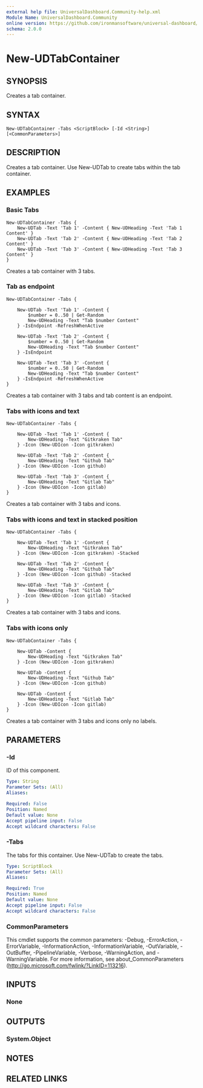 ```yaml
---
external help file: UniversalDashboard.Community-help.xml
Module Name: UniversalDashboard.Community
online version: https://github.com/ironmansoftware/universal-dashboard/blob/master/src/UniversalDashboard/Help/New-UDTabContainer.md
schema: 2.0.0
---
```


# New-UDTabContainer

## SYNOPSIS
Creates a tab container.

## SYNTAX

```
New-UDTabContainer -Tabs <ScriptBlock> [-Id <String>] [<CommonParameters>]
```

## DESCRIPTION
Creates a tab container. Use New-UDTab to create tabs within the tab container.

## EXAMPLES

### Basic Tabs
```
New-UDTabContainer -Tabs {
    New-UDTab -Text 'Tab 1' -Content { New-UDHeading -Text 'Tab 1 Content' }
    New-UDTab -Text 'Tab 2' -Content { New-UDHeading -Text 'Tab 2 Content' }
    New-UDTab -Text 'Tab 3' -Content { New-UDHeading -Text 'Tab 3 Content' }
}
```

Creates a tab container with 3 tabs.

### Tab as endpoint
```
New-UDTabContainer -Tabs {

    New-UDTab -Text 'Tab 1' -Content { 
        $number = 0..50 | Get-Random     
        New-UDHeading -Text "Tab $number Content"
    } -IsEndpoint -RefreshWhenActive
    
    New-UDTab -Text 'Tab 2' -Content { 
        $number = 0..50 | Get-Random 
        New-UDHeading -Text "Tab $number Content" 
    } -IsEndpoint

    New-UDTab -Text 'Tab 3' -Content { 
        $number = 0..50 | Get-Random 
        New-UDHeading -Text "Tab $number Content" 
    } -IsEndpoint -RefreshWhenActive
}
```

Creates a tab container with 3 tabs and tab content is an endpoint.

### Tabs with icons and text
```
New-UDTabContainer -Tabs {

    New-UDTab -Text 'Tab 1' -Content { 
        New-UDHeading -Text "Gitkraken Tab"
    } -Icon (New-UDIcon -Icon gitkraken)
    
    New-UDTab -Text 'Tab 2' -Content { 
        New-UDHeading -Text "Github Tab" 
    } -Icon (New-UDIcon -Icon github)

    New-UDTab -Text 'Tab 3' -Content {  
        New-UDHeading -Text "Gitlab Tab" 
    } -Icon (New-UDIcon -Icon gitlab)
}
```

Creates a tab container with 3 tabs and icons.

### Tabs with icons and text in stacked position
```
New-UDTabContainer -Tabs {

    New-UDTab -Text 'Tab 1' -Content { 
        New-UDHeading -Text "Gitkraken Tab"
    } -Icon (New-UDIcon -Icon gitkraken) -Stacked
    
    New-UDTab -Text 'Tab 2' -Content { 
        New-UDHeading -Text "Github Tab" 
    } -Icon (New-UDIcon -Icon github) -Stacked

    New-UDTab -Text 'Tab 3' -Content {  
        New-UDHeading -Text "Gitlab Tab" 
    } -Icon (New-UDIcon -Icon gitlab) -Stacked
}
```

Creates a tab container with 3 tabs and icons.

### Tabs with icons only
```
New-UDTabContainer -Tabs {

    New-UDTab -Content { 
        New-UDHeading -Text "Gitkraken Tab"
    } -Icon (New-UDIcon -Icon gitkraken)
    
    New-UDTab -Content { 
        New-UDHeading -Text "Github Tab" 
    } -Icon (New-UDIcon -Icon github)

    New-UDTab -Content {  
        New-UDHeading -Text "Gitlab Tab" 
    } -Icon (New-UDIcon -Icon gitlab)
}
```

Creates a tab container with 3 tabs and icons only no labels.

## PARAMETERS

### -Id
ID of this component.

```yaml
Type: String
Parameter Sets: (All)
Aliases: 

Required: False
Position: Named
Default value: None
Accept pipeline input: False
Accept wildcard characters: False
```

### -Tabs
The tabs for this container. Use New-UDTab to create the tabs.

```yaml
Type: ScriptBlock
Parameter Sets: (All)
Aliases: 

Required: True
Position: Named
Default value: None
Accept pipeline input: False
Accept wildcard characters: False
```

### CommonParameters
This cmdlet supports the common parameters: -Debug, -ErrorAction, -ErrorVariable, -InformationAction, -InformationVariable, -OutVariable, -OutBuffer, -PipelineVariable, -Verbose, -WarningAction, and -WarningVariable. For more information, see about_CommonParameters (http://go.microsoft.com/fwlink/?LinkID=113216).

## INPUTS

### None

## OUTPUTS

### System.Object

## NOTES

## RELATED LINKS

